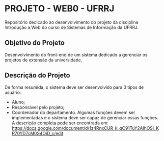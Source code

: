 # PROJETO - WEB0 - UFRRJ

Repositório dedicado ao desenvolvimento do projeto da disciplina Introdução a Web do curso de Sistemas de Informação da UFRRJ.

## Objetivo do Projeto

Desenvolvimento do front-end de um sistema dedicado a gerenciar os projetos de extensão da universidade. 

## Descrição do Projeto

De forma resumida, o sistema deve ser desenvolvido para 3 tipos de usuário:
- Aluno;
- Responsável pelo projeto;
- Coordenador do departamento.
Algumas funções devem ser implementadas e o sistema deve ser capaz de gerenciar essas funções. 
A descrição completa pode ser encontrada em: https://docs.google.com/document/d/1z4RnxCUR_k_qC91TuY2AIhOSi_KR70YD7cM0S4OiD_c/edit